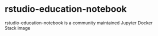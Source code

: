# rstudio-education-notebook

rstudio-education-notebook is a community maintained Jupyter Docker Stack image
